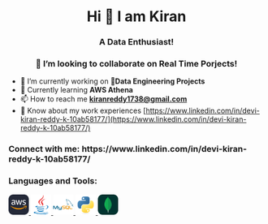 <h1 align="center">Hi 👋 I am Kiran</h1>
<h3 align="center">A Data Enthusiast!</h3>
<h3 align="center">💞️ I’m looking to collaborate on Real Time Porjects!</h3>


- 🔭 I’m currently working on 👀**Data Engineering Projects**
- 🌱 Currently learning **AWS Athena**
- 📫 How to reach me **kiranreddy1738@gmail.com**
- 📄 Know about my work experiences [https://www.linkedin.com/in/devi-kiran-reddy-k-10ab58177/](https://www.linkedin.com/in/devi-kiran-reddy-k-10ab58177/)

<h3 align="left">Connect with me: https://www.linkedin.com/in/devi-kiran-reddy-k-10ab58177/ </h3>
<p align="left">
</p>

<h3 align="left">Languages and Tools:</h3>
<p align="left"> <a href="https://aws.amazon.com" target="_blank" rel="noreferrer"> <img src="https://github.com/tandpfun/skill-icons/blob/main/icons/AWS-Dark.svg" alt="aws" width="40" height="40" /> </a> <a href="https://www.java.com" target="_blank" rel="noreferrer"> <img src="https://raw.githubusercontent.com/devicons/devicon/master/icons/java/java-original.svg" alt="java" width="40" height="40" /> </a> <a href="https://www.mysql.com/" target="_blank" rel="noreferrer"> <img src="https://raw.githubusercontent.com/devicons/devicon/master/icons/mysql/mysql-original-wordmark.svg" alt="mysql" width="40" height="40" /> </a> <a href="https://www.python.org" target="_blank" rel="noreferrer"> <img src="https://raw.githubusercontent.com/devicons/devicon/master/icons/python/python-original.svg" alt="python" width="40" height="40" /> </a> <a href="https://www.mongodb.com/" target="_blank" rel="noreferrer"> <img src="https://github.com/tandpfun/skill-icons/blob/main/icons/MongoDB.svg" alt="java" width="40" height="40" /> </a> </p> 


<!---
Devikiran1738/Devikiran1738 is a ✨ special ✨ repository because its `README.md` (this file) appears on your GitHub profile.
You can click the Preview link to take a look at your changes.
--->
